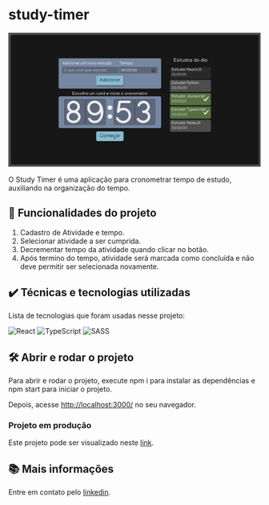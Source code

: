 # study-timer

![](public/app.png)

O Study Timer é uma aplicação para cronometrar tempo de estudo, auxiliando na organização do tempo.

## 🔨 Funcionalidades do projeto

<ol>
  <li>Cadastro de Atividade e tempo.</li>
  <li>Selecionar atividade a ser cumprida.</li>
  <li>Decrementar tempo da atividade quando clicar no botão.</li>
  <li>Após termino do tempo, atividade será marcada como concluída e não deve permitir ser selecionada novamente.</li>
</ol>

## ✔️ Técnicas e tecnologias utilizadas

Lista de tecnologias que foram usadas nesse projeto:

![React](https://img.shields.io/badge/react-%2320232a.svg?style=for-the-badge&logo=react&logoColor=%2361DAFB)
![TypeScript](https://img.shields.io/badge/typescript-%23007ACC.svg?style=for-the-badge&logo=typescript&logoColor=white)
![SASS](https://img.shields.io/badge/SASS-hotpink.svg?style=for-the-badge&logo=SASS&logoColor=white)

## 🛠️ Abrir e rodar o projeto

Para abrir e rodar o projeto, execute npm i para instalar as dependências e npm start para iniciar o projeto.

Depois, acesse <a href="http://localhost:3000/">http://localhost:3000/</a> no seu navegador.

### Projeto em produção

Este projeto pode ser visualizado neste [link](https://study-timer-six.vercel.app/).

## 📚 Mais informações

Entre em contato pelo [linkedin](https://www.linkedin.com/in/grazziano-fagundes/).
